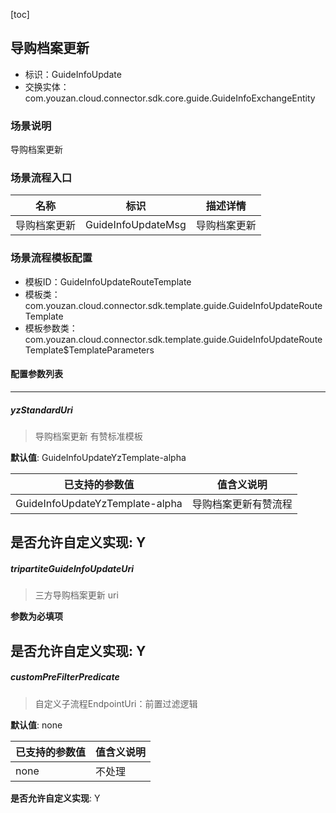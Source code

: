 [toc]

## 导购档案更新
- 标识：GuideInfoUpdate
- 交换实体：com.youzan.cloud.connector.sdk.core.guide.GuideInfoExchangeEntity
### 场景说明
导购档案更新
### 场景流程入口

名称 | 标识 | 描述详情
---|---|---
导购档案更新 | GuideInfoUpdateMsg | 导购档案更新

### 场景流程模板配置
- 模板ID：GuideInfoUpdateRouteTemplate
- 模板类：com.youzan.cloud.connector.sdk.template.guide.GuideInfoUpdateRouteTemplate
- 模板参数类：com.youzan.cloud.connector.sdk.template.guide.GuideInfoUpdateRouteTemplate$TemplateParameters

#### 配置参数列表

---
##### yzStandardUri
> 导购档案更新 有赞标准模板

**默认值**: GuideInfoUpdateYzTemplate-alpha

已支持的参数值 | 值含义说明
---|---
GuideInfoUpdateYzTemplate-alpha | 导购档案更新有赞流程

**是否允许自定义实现**: Y
---
##### tripartiteGuideInfoUpdateUri
> 三方导购档案更新 uri

**参数为必填项**


**是否允许自定义实现**: Y
---
##### customPreFilterPredicate
> 自定义子流程EndpointUri：前置过滤逻辑

**默认值**: none

已支持的参数值 | 值含义说明
---|---
none | 不处理

**是否允许自定义实现**: Y

